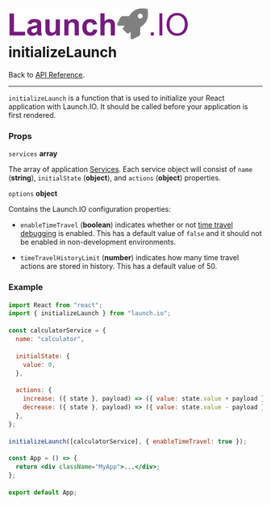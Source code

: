 # ![Launch.IO Logo](../../logo/logo-small.png) initializeLaunch

Back to [API Reference](./index.md).

---

`initializeLaunch` is a function that is used to initialize your React application with Launch.IO. It should be called before your application is first rendered.

### Props

`services` **array**

The array of application [Services](./service.md). Each service object will consist of `name` (**string**), `initialState` (**object**), and `actions` (**object**) properties.

`options` **object**

Contains the Launch.IO configuration properties:

- `enableTimeTravel` (**boolean**) indicates whether or not [time travel debugging](./timeTravelDebugging.md) is enabled. This has a default value of `false` and it should not be enabled in non-development environments.

- `timeTravelHistoryLimit` (**number**) indicates how many time travel actions are stored in history. This has a default value of 50.

### Example

```jsx
import React from "react";
import { initializeLaunch } from "launch.io";

const calculatorService = {
  name: "calculator",

  initialState: {
    value: 0,
  },

  actions: {
    increase: ({ state }, payload) => ({ value: state.value + payload }),
    decrease: ({ state }, payload) => ({ value: state.value - payload }),
  },
};

initializeLaunch([calculatorService], { enableTimeTravel: true });

const App = () => {
  return <div className="MyApp">...</div>;
};

export default App;
```
